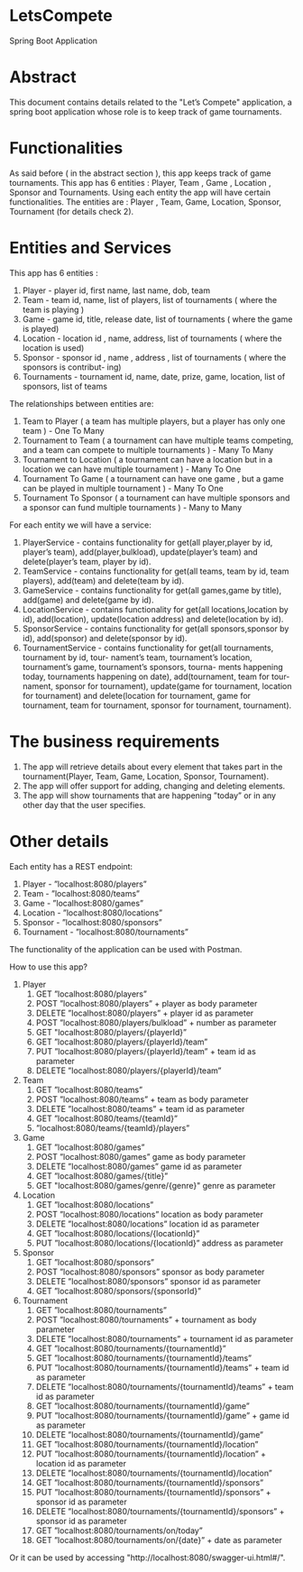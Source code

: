 # LetsCompete
 Spring Boot Application

# Abstract #

This document contains details related to the "Let’s Compete" application, a spring boot
application whose role is to keep track of game tournaments.


# Functionalities #

As said before ( in the abstract section ), this app keeps track of game tournaments. This app has
6 entities : Player, Team , Game , Location , Sponsor and Tournaments. Using each entity the
app will have certain functionalities. The entities are : Player , Team, Game, Location, Sponsor,
Tournament (for details check 2).

# Entities and Services #

This app has 6 entities :
1. Player - player id, first name, last name, dob, team
2. Team - team id, name, list of players, list of tournaments ( where the team is playing )
3. Game - game id, title, release date, list of tournaments ( where the game is played)
4. Location - location id , name, address, list of tournaments ( where the location is used)
5. Sponsor - sponsor id , name , address , list of tournaments ( where the sponsors is contribut-
ing)
6. Tournaments - tournament id, name, date, prize, game, location, list of sponsors, list of
teams


The relationships between entities are:
1. Team to Player ( a team has multiple players, but a player has only one team ) - One To
Many
2. Tournament to Team ( a tournament can have multiple teams competing, and a team can
compete to multiple tournaments ) - Many To Many
3. Tournament to Location ( a tournament can have a location but in a location we can have
multiple tournament ) - Many To One
4. Tournament To Game ( a tournament can have one game , but a game can be played in
multiple tournament ) - Many To One
5. Tournament To Sponsor ( a tournament can have multiple sponsors and a sponsor can fund
multiple tournaments ) - Many to Many


For each entity we will have a service:
1. PlayerService - contains functionality for get(all player,player by id, player’s team), add(player,bulkload),
update(player’s team) and delete(player’s team, player by id).
2. TeamService - contains functionality for get(all teams, team by id, team players), add(team)
and delete(team by id).
3. GameService - contains functionality for get(all games,game by title), add(game) and delete(game
by id).
4. LocationService - contains functionality for get(all locations,location by id), add(location),
update(location address) and delete(location by id).
5. SponsorService - contains functionality for get(all sponsors,sponsor by id), add(sponsor) and
delete(sponsor by id).
6. TournamentService - contains functionality for get(all tournaments, tournament by id, tour-
nament’s team, tournament’s location, tournament’s game, tournament’s sponsors, tourna-
ments happening today, tournaments happening on date), add(tournament, team for tour-
nament, sponsor for tournament), update(game for tournament, location for tournament)
and delete(location for tournament, game for tournament, team for tournament, sponsor for
tournament, tournament).

# The business requirements #

1. The app will retrieve details about every element that takes part in the tournament(Player,
Team, Game, Location, Sponsor, Tournament).
2. The app will offer support for adding, changing and deleting elements.
3. The app will show tournaments that are happening ”today” or in any other day that the
user specifies.

# Other details #

Each entity has a REST endpoint:
1. Player - ”localhost:8080/players”
2. Team - ”localhost:8080/teams”
3. Game - ”localhost:8080/games”
4. Location - ”localhost:8080/locations”
5. Sponsor - ”localhost:8080/sponsors”
6. Tournament - ”localhost:8080/tournaments”

The functionality of the application can be used with Postman.

How to use this app?
1. Player
   1. GET ”localhost:8080/players”
   2. POST ”localhost:8080/players” + player as body parameter
   3. DELETE ”localhost:8080/players” + player id as parameter
   4. POST ”localhost:8080/players/bulkload” + number as parameter
   5. GET "localhost:8080/players/{playerId}”
   6. GET ”localhost:8080/players/{playerId}/team”
   7. PUT ”localhost:8080/players/{playerId}/team” + team id as parameter
   8. DELETE ”localhost:8080/players/{playerId}/team”
2. Team
   1. GET ”localhost:8080/teams”
   2. POST ”localhost:8080/teams” + team as body parameter
   3. DELETE ”localhost:8080/teams” + team id as parameter
   4. GET ”localhost:8080/teams/{teamId}”
   5. ”localhost:8080/teams/{teamId}/players”
3. Game
   1. GET ”localhost:8080/games”
   2. POST ”localhost:8080/games” game as body parameter
   3. DELETE ”localhost:8080/games” game id as parameter
   4. GET ”localhost:8080/games/{title}” 
   5. GET "localhost:8080/games/genre/{genre}" genre as parameter
4. Location
   1. GET ”localhost:8080/locations”
   2. POST ”localhost:8080/locations” location as body parameter
   3. DELETE ”localhost:8080/locations” location id as parameter
   4. GET ”localhost:8080/locations/{locationId}”
   5. PUT ”localhost:8080/locations/{locationId}” address as parameter
5. Sponsor
   1. GET ”localhost:8080/sponsors”
   2. POST ”localhost:8080/sponsors” sponsor as body parameter
   3. DELETE ”localhost:8080/sponsors” sponsor id as parameter
   4. GET ”localhost:8080/sponsors/{sponsorId}”
6. Tournament 
   1. GET ”localhost:8080/tournaments”
   2. POST ”localhost:8080/tournaments” + tournament as body parameter
   3. DELETE ”localhost:8080/tournaments” + tournament id as parameter 
   4. GET ”localhost:8080/tournaments/{tournamentId}”
   5. GET ”localhost:8080/tournaments/{tournamentId}/teams”
   6. PUT ”localhost:8080/tournaments/{tournamentId}/teams” + team id as parameter
   7. DELETE ”localhost:8080/tournaments/{tournamentId}/teams” + team id as parameter
   8. GET ”localhost:8080/tournaments/{tournamentId}/game”
   9. PUT ”localhost:8080/tournaments/{tournamentId}/game” + game id as parameter
   10. DELETE ”localhost:8080/tournaments/{tournamentId}/game”
   11. GET ”localhost:8080/tournaments/{tournamentId}/location”
   12. PUT ”localhost:8080/tournaments/{tournamentId}/location” + location id as parameter
   13. DELETE ”localhost:8080/tournaments/{tournamentId}/location”
   14. GET ”localhost:8080/tournaments/{tournamentId}/sponsors”
   15. PUT ”localhost:8080/tournaments/{tournamentId}/sponsors” + sponsor id as parameter
   16. DELETE ”localhost:8080/tournaments/{tournamentId}/sponsors” + sponsor id as parameter
   17. GET ”localhost:8080/tournaments/on/today”
   18. GET ”localhost:8080/tournaments/on/{date}” + date as parameter

Or it can be used by accessing "http://localhost:8080/swagger-ui.html#/".

